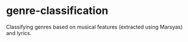 genre-classification
====================

Classifying genres based on musical features (extracted using Marsyas) and lyrics.
